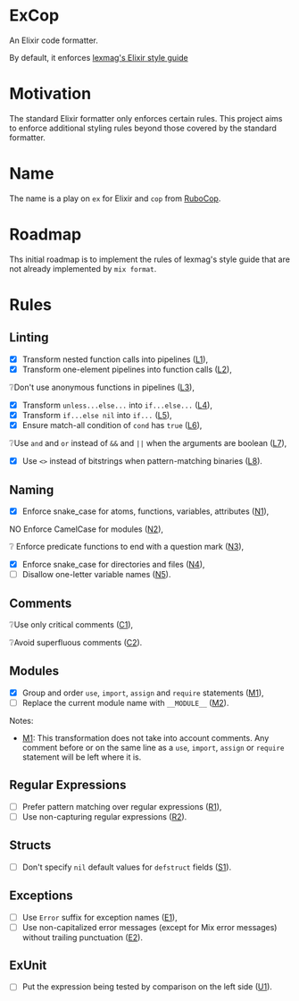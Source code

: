 # ExCop

An Elixir code formatter.

By default, it enforces [lexmag's Elixir style guide](https://github.com/lexmag/elixir-style-guide)

# Motivation

The standard Elixir formatter only enforces certain rules. This project aims to
enforce additional styling rules beyond those covered by the standard formatter.

# Name

The name is a play on `ex` for Elixir and `cop` from [RuboCop](https://rubocop.org/).

# Roadmap

Ths initial roadmap is to implement the rules of lexmag's style guide that
are not already implemented by `mix format`.

# Rules

## Linting

* [x] Transform nested function calls into pipelines ([L1]),
* [x] Transform one-element pipelines into function calls ([L2]),

❔Don't use anonymous functions in pipelines ([L3]),

* [x] Transform `unless...else...` into `if...else...` ([L4]),
* [x] Transform `if...else nil` into `if...` ([L5]),
* [x] Ensure match-all condition of `cond` has `true` ([L6]),

❔Use `and` and `or` instead of `&&` and `||` when the arguments are boolean ([L7]),

* [x] Use `<>` instead of bitstrings when pattern-matching binaries ([L8]).

[L1]: https://github.com/lexmag/elixir-style-guide#pipeline-operator
[L2]: https://github.com/lexmag/elixir-style-guide#needless-pipeline
[L3]: https://github.com/lexmag/elixir-style-guide#anonymous-pipeline
[L4]: https://github.com/lexmag/elixir-style-guide#no-else-with-unless
[L5]: https://github.com/lexmag/elixir-style-guide#no-nil-else
[L6]: https://github.com/lexmag/elixir-style-guide#true-in-cond
[L7]: https://github.com/lexmag/elixir-style-guide#boolean-operators
[L8]: https://github.com/lexmag/elixir-style-guide#patterns-matching-binaries

## Naming

* [x] Enforce snake_case for atoms, functions, variables, attributes ([N1]),

NO Enforce CamelCase for modules ([N2]),

❔ Enforce predicate functions to end with a question mark ([N3]),

* [x] Enforce snake_case for directories and files ([N4]),
* [ ] Disallow one-letter variable names ([N5]).

[N1]: https://github.com/lexmag/elixir-style-guide#snake-case-atoms-funs-vars-attrs
[N2]: https://github.com/lexmag/elixir-style-guide#camelcase-modules
[N3]: https://github.com/lexmag/elixir-style-guide#predicate-funs-name
[N4]: https://github.com/lexmag/elixir-style-guide#snake-case-dirs-files
[N5]: https://github.com/lexmag/elixir-style-guide#one-letter-var

## Comments

❔Use only critical comments ([C1]),

❔Avoid superfluous comments ([C2]).

[C1]: https://github.com/lexmag/elixir-style-guide#critical-comments
[C2]: https://github.com/lexmag/elixir-style-guide#no-superfluous-comments

## Modules

* [x] Group and order `use`, `import`, `assign` and `require` statements ([M1]),
* [ ] Replace the current module name with `__MODULE__` ([M2]).

Notes:

* [M1][M1]:
  This transformation does not take into account comments. Any comment before
  or on the same line as a `use`, `import`, `assign` or `require` statement
  will be left where it is.

[M1]: https://github.com/lexmag/elixir-style-guide#module-layout
[M2]: https://github.com/lexmag/elixir-style-guide#current-module-reference

## Regular Expressions

* [ ] Prefer pattern matching over regular expressions ([R1]),
* [ ] Use non-capturing regular expressions ([R2]).

[R1]: https://github.com/lexmag/elixir-style-guide#pattern-matching-over-regexp
[R2]: https://github.com/lexmag/elixir-style-guide#non-capturing-regexp

## Structs

* [ ] Don't specify `nil` default values for `defstruct` fields ([S1]).

[S1]: https://github.com/lexmag/elixir-style-guide#defstruct-fields-default

## Exceptions

* [ ] Use `Error` suffix for exception names ([E1]),
* [ ] Use non-capitalized error messages (except for Mix error messages) without trailing punctuation ([E2]).

[E1]: https://github.com/lexmag/elixir-style-guide#exception-naming
[E2]: https://github.com/lexmag/elixir-style-guide#exception-message

## ExUnit

* [ ] Put the expression being tested by comparison on the left side ([U1]).

[U1]: https://github.com/lexmag/elixir-style-guide#exunit-assertion-side
